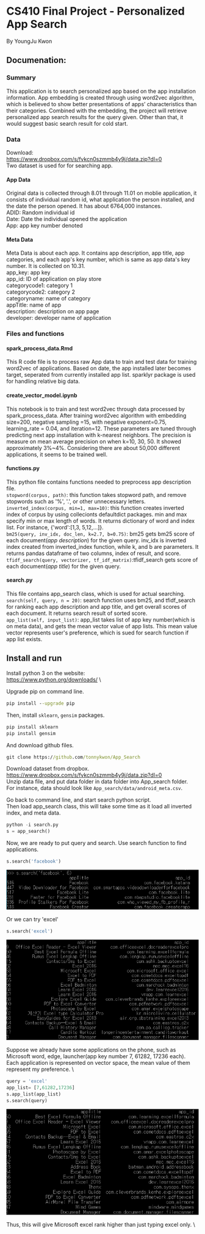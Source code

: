 # CS410 Final Project  - Personalized App Search
By YoungJu Kwon

## Documenation:
### Summary
This application is to search personalized app based on the app installation information. App embedding is created through using word2vec algorithm, which is believed to show better presentations of apps’ characteristics than their categories. Combined with the embedding, the project will retrieve personalized app search results for the query given. Other than that, it would suggest basic search result for cold start.


### Data
Download: \
https://www.dropbox.com/s/fvkcn0szmmb4y9j/data.zip?dl=0 \
Two dataset is used for for searching app.
#### App Data
Original data is collected through 8.01 through 11.01 on moblie application, it consists of individual random id, what application the person installed, and the date the person opened. It has about 6764,000 instances. \
ADID: Random individual id \
Date: Date the individual opened the application \
App: app key number denoted 

#### Meta Data
Meta Data is about each app. It contains app description, app title, app categories, and each app's key number, which is same as app data's key number. It is collected on 10.31. \
app_key: app key \
app_id: ID of application on play store \
categorycode1: category 1 \
categorycode2: category 2\
categoryname: name of category\
appTitle: name of app\
description: description on app page\
developer: developer name of application

### Files and functions
#### spark_process_data.Rmd
This R code file is to process raw App data to train and test data for training word2vec of applications. Based on date, the app installed later becomes target, seperated from currently installed app list. sparklyr package is used for handling relative big data.

#### create_vector_model.ipynb
This notebook is to train and test word2vec through data processed by spark_process_data. After training word2vec algorithm with embedding size=200, negative sampling =15, with negative exponent=0.75, learning_rate = 0.04, and iteration=12. These parameters are tuned through predicting next app installation with k-nearest neighbors. The precision is measure on mean average precision on when k=10, 30, 50. It showed approximately 3%~4%. Considering there are about 50,000 different applications, it seems to be trained well.

#### functions.py
This python file contains functions needed to preprocess app description file. \
`stopword(corpus, path)`: this function takes stopword path, and remove stopwords such as '%', '.', or other unnecessary letters. \
`inverted_index(corpus, min=1, max=10)`: this function creates inverted index of corpus by using collecionts defaultdict packages. min and max 
specify min or max length of words. It returns dictionary of word and index list. For instance, {'word':[1,3, 5,12,...]}. \
`bm25(query, inv_idx, doc_len, k=2.7, b=0.75)`: bm25 gets bm25 score of each document(*app description*) for the given query. inv_idx is inverted index created from inverted_index function, while k, and b are parameters. It returns pandas dataframe of two columns, index of result, and score. \
`tfidf_search(query, vectorizer, tf_idf_matrix)`:tfidf_search gets score of each document(*app title*) for the given query.

#### search.py
This file contains app_search class, which is used for actual searching. \
`search(self, query, n = 20)`: search function uses bm25, and tfidf_search for ranking each app description and app title, and get overall scores of each document. It returns search result of sorted score. \
`app_list(self, input_list)`: app_list takes list of app key number(which is on meta data), and gets the mean vector value of app lists. This mean value vector represents user's preference, which is sued for search function if app list exists.

## Install and run
Install python 3 on the website: \
https://www.python.org/downloads/ \

Upgrade pip on command line.
``` cmd
pip install --upgrade pip
```
Then, install `sklearn`, `gensim` packages.
``` cmd
pip install sklearn
pip install gensim
```
And download github files.
```cmd
git clone https://github.com/tonnykwon/App_Search
```

Download dataset from dropbox. \
https://www.dropbox.com/s/fvkcn0szmmb4y9j/data.zip?dl=0 \
Unzip data file, and put data folder in data folder into App_search folder. \
For instance, data should look like `App_search/data/android_meta.csv`.

Go back to command line, and start search python script. \
Then load app_search class, this will take some time as it load all inverted index, and meta data.
``` python
python -i search.py
s = app_search()
```

Now, we are ready to put query and search. Use search function to find applications.
``` python
s.search('facebook')
```
![facebook](facebook.png?raw=true)

Or we can try 'excel'
``` python
s.search('excel')
```
![excel](excel.png?raw=true)

Suppose we already have some applications on the phone, such as Microsoft word, edge, launcher(app key number 7, 61282, 17236 each). Each application is represented on vector space, the mean value of them represent my preference. \
``` python
query = 'excel'
app_list= [7,61282,17236]
s.app_list(app_list)
s.search(query)
```
![micro_excel](micro_excel.png)

Thus, this will give Microsoft excel rank higher than just typing excel only. \









